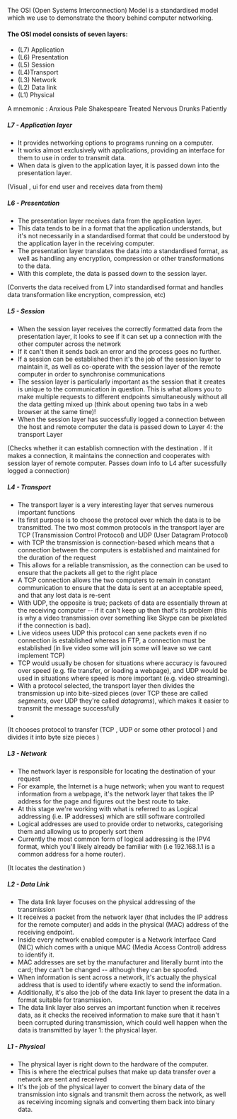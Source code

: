 The OSI (Open Systems Interconnection) Model is a standardised model which we use to demonstrate the theory behind computer networking.

#### The OSI model consists of seven layers:
- (L7) Application
- (L6) Presentation
- (L5) Session
- (L4)Transport
- (L3) Network
- (L2) Data link
- (L1) Physical

A mnemonic : Anxious Pale Shakespeare Treated Nervous Drunks Patiently


##### L7 - Application layer

- It provides networking options to programs running on a computer. 
- It works almost exclusively with applications, providing an interface for them to use in order to transmit data. 
- When data is given to the application layer, it is passed down into the presentation layer.

(Visual , ui for end user and receives data from them)


##### L6 - Presentation

- The presentation layer receives data from the application layer. 
- This data tends to be in a format that the application understands, but it's not necessarily in a standardised format that could be understood by the application layer in the receiving computer.
-  The presentation layer translates the data into a standardised format, as well as handling any encryption, compression or other transformations to the data.
- With this complete, the data is passed down to the session layer.

(Converts the data received from L7 into standardised format and handles data transformation like encryption, compression, etc)

##### L5 - Session

- When the session layer receives the correctly formatted data from the presentation layer, it looks to see if it can set up a connection with the other computer across the network
- If it can't then it sends back an error and the process goes no further.
- If a session can be established then it's the job of the session layer to maintain it, as well as co-operate with the session layer of the remote computer in order to synchronise communications
- The session layer is particularly important as the session that it creates is unique to the communication in question. This is what allows you to make multiple requests to different endpoints simultaneously without all the data getting mixed up (think about opening two tabs in a web browser at the same time)!
- When the session layer has successfully logged a connection between the host and remote computer the data is passed down to Layer 4: the transport Layer

(Checks whether it can establish comnection with the destination . If it makes a connection, it maintains the connection and cooperates with session layer of remote computer. Passes down info to L4 after sucessfully logged a connection)

##### L4 - Transport

- The transport layer is a very interesting layer that serves numerous important functions
- Its first purpose is to choose the protocol over which the data is to be transmitted. The two most common protocols in the transport layer are TCP (Transmission Control Protocol) and UDP (User Datagram Protocol)
- with TCP the transmission is connection-based which means that a connection between the computers is established and maintained for the duration of the request
- This allows for a reliable transmission, as the connection can be used to ensure that the packets all get to the right place
- A TCP connection allows the two computers to remain in constant communication to ensure that the data is sent at an acceptable speed, and that any lost data is re-sent
- With UDP, the opposite is true; packets of data are essentially thrown at the receiving computer -- if it can't keep up then that's its problem (this is why a video transmission over something like Skype can be pixelated if the connection is bad).
- Live videos usees UDP this protocol can sene packets even if no connection is established whereas in FTP, a connection must be established (in live video some will join some will leave so we cant implement TCP)
- TCP would usually be chosen for situations where accuracy is favoured over speed (e.g. file transfer, or loading a webpage), and UDP would be used in situations where speed is more important (e.g. video streaming).
- With a protocol selected, the transport layer then divides the transmission up into bite-sized pieces (over TCP these are called *segments*, over UDP they're called *datagrams*), which makes it easier to transmit the message successfully
- 
(It chooses protocol to transfer (TCP , UDP or some other protocol ) and divides it into byte size pieces )

##### L3 - Network

- The network layer is responsible for locating the destination of your request
- For example, the Internet is a huge network; when you want to request information from a webpage, it's the network layer that takes the IP address for the page and figures out the best route to take. 
- At this stage we're working with what is referred to as Logical addressing (i.e. IP addresses) which are still software controlled
- Logical addresses are used to provide order to networks, categorising them and allowing us to properly sort them
- Currently the most common form of logical addressing is the IPV4 format, which you'll likely already be familiar with (i.e 192.168.1.1 is a common address for a home router).

(It locates the destination )

##### L2 - Data Link

- The data link layer focuses on the physical addressing of the transmission
- It receives a packet from the network layer (that includes the IP address for the remote computer) and adds in the physical (MAC) address of the receiving endpoint. 
- Inside every network enabled computer is a Network Interface Card (NIC) which comes with a unique MAC (Media Access Control) address to identify it.
- MAC addresses are set by the manufacturer and literally burnt into the card; they can't be changed -- although they can be spoofed. 
- When information is sent across a network, it's actually the physical address that is used to identify where exactly to send the information.
- Additionally, it's also the job of the data link layer to present the data in a format suitable for transmission.
- The data link layer also serves an important function when it receives data, as it checks the received information to make sure that it hasn't been corrupted during transmission, which could well happen when the data is transmitted by layer 1: the physical layer.

##### L1 - Physical

- The physical layer is right down to the hardware of the computer.
- This is where the electrical pulses that make up data transfer over a network are sent and received
- It's the job of the physical layer to convert the binary data of the transmission into signals and transmit them across the network, as well as receiving incoming signals and converting them back into binary data.

